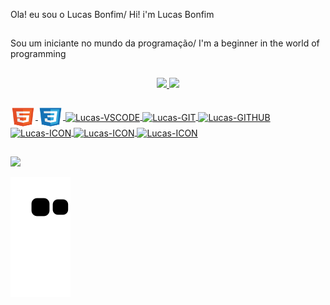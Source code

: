 Ola! eu sou o Lucas Bonfim/ Hi! i'm Lucas Bonfim
##
Sou um iniciante no mundo da programação/ I'm a beginner in the world of programming
##
<div align="center">
  <a href="https://github.com/BonfimLucas">
  <img height="180em" src="https://github-readme-stats.vercel.app/api?username=BonfimLucas&show_icons=true&theme=chartreuse-dark&include_all_commits=true&count_private=true"/>
  <img height="180em" src="https://github-readme-stats.vercel.app/api/top-langs/?username=BonfimLucas&layout=compact&langs_count=7&theme=chartreuse-dark"/>
</div>
  
  ##
    
  <div>
   <img align="center" alt="Lucas-HTML" height="30" width="40" src="https://raw.githubusercontent.com/devicons/devicon/master/icons/html5/html5-original.svg">
    <img align="center" alt="Lucas-CSS" height="30" width="40" src="https://raw.githubusercontent.com/devicons/devicon/master/icons/css3/css3-original.svg">
    <img align="center" alt="Lucas-VSCODE" height="30" width="40" src="https://cdn.jsdelivr.net/gh/devicons/devicon/icons/vscode/vscode-original.svg" />
    <img align="center" alt="Lucas-GIT" height="30" width="40"  src="https://cdn.jsdelivr.net/gh/devicons/devicon/icons/git/git-original.svg" />
      <img align="center" alt="Lucas-GITHUB" height="30" width="40"  src="https://cdn.jsdelivr.net/gh/devicons/devicon/icons/github/github-original.svg" />
      <img align="center" alt="Lucas-ICON" height="30" width="40" src="https://cdn.jsdelivr.net/gh/devicons/devicon/icons/chrome/chrome-plain.svg" />
     <img align="center" alt="Lucas-ICON" height="30" width="40"  src="https://cdn.jsdelivr.net/gh/devicons/devicon/icons/devicon/devicon-original.svg" />
    <img align="center" alt="Lucas-ICON" height="30" width="40" src="https://cdn.jsdelivr.net/gh/devicons/devicon/icons/javascript/javascript-original.svg" /
    
  </div>
  
  ##
    
  <div>
   <a href="https://www.instagram.com/lucasbonfimzz/" target="_blank"><img src="https://img.shields.io/badge/-Instagram-%23E4405F?style=for-the-badge&logo=instagram&logoColor=white" target="_blank"></a>
    <a href="https://www.linkedin.com/in/lucas-bonfim-8a29b922b/" target="_blanck"><img scr="https://img.shields.io/badge/LinkedIn-0077B5?style=for-the-badge&logo=linkedin&logoColor=white" target="_blank"></a>  
    
  </div>

  ![Snake animation](https://github.com/bonfimlucas/bonfimlucas/blob/output/github-contribution-grid-snake.svg)
